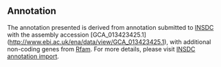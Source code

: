
Annotation
----------

The annotation presented is derived from annotation submitted to
[INSDC](http://www.insdc.org) with the assembly accession [GCA\_013423425.1]
(http://www.ebi.ac.uk/ena/data/view/GCA_013423425.1),
with additional non-coding genes from
[Rfam](http://rfam.xfam.org/). For more details, please visit [INSDC
annotation import](http://ensemblgenomes.org/info/data/insdc_annotation).
